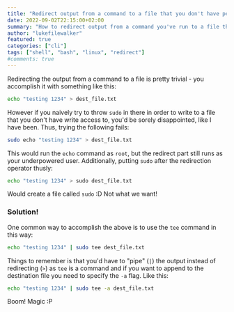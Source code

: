 ```yaml
---
title: "Redirect output from a command to a file that you don't have permission to write to"
date: 2022-09-02T22:15:00+02:00
summary: "How to redirect output from a command you've run to a file that you don't have permission to write to i.e. to a destination that you need to use `sudo` on."
author: "lukefilewalker"
featured: true
categories: ["cli"]
tags: ["shell", "bash", "linux", "redirect"]
#comments: true
---
```


Redirecting the output from a command to a file is pretty trivial - you accomplish it with something like this:
```bash 
echo "testing 1234" > dest_file.txt
```

However if you naively try to throw `sudo` in there in order to write to a file that you don't have write access to, you'd be sorely disappointed, like I have been. Thus, trying the following fails:
```bash 
sudo echo "testing 1234" > dest_file.txt
```

This would run the `echo` command as `root`, but the redirect part still runs as your underpowered user. Additionally, putting `sudo` after the redirection operator thusly:
```bash
echo "testing 1234" > sudo dest_file.txt
```
Would create a file called `sudo` :D Not what we want!

### Solution!

One common way to accomplish the above is to use the `tee` command in this way:
```bash
echo "testing 1234" | sudo tee dest_file.txt
```

Things to remember is that you'd have to "pipe" (`|`) the output instead of redirecting (`>`) as `tee` is a command and if you want to append to the destination file you need to specify the `-a` flag. Like this:
```bash
echo "testing 1234" | sudo tee -a dest_file.txt
```

Boom! Magic :P
